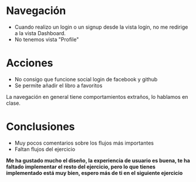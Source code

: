 # Navegación

- Cuando realizo un login o un signup desde la vista login, no me redirige a la vista Dashboard.
- No tenemos vista "Profile"

# Acciones

- No consigo que funcione social login de facebook y github
- Se permite añadir el libro a favoritos

La navegación en general tiene comportamientos extraños, lo hablamos en clase.


# Conclusiones

- Muy pocos comentarios sobre los flujos más importantes
- Faltan flujos del ejercicio

**Me ha gustado mucho el diseño, la experiencia de usuario es buena, te ha faltado implementar el resto del ejercicio, pero lo que tienes implementado está muy bien, espero más de ti en el siguiente ejercicio**